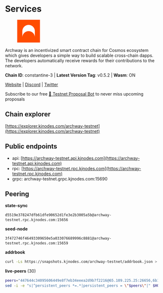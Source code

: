 # Services

<figure><img src="https://raw.githubusercontent.com/kj89/cosmos-images/main/logos/archway.png" alt=""><figcaption></figcaption></figure>

Archway is an incentivized smart contract chain for Cosmos  ecosystem which gives developers a simple way to build  scalable cross-chain dapps. The developers automatically  receive rewards for their contributions to the network.

**Chain ID**: constantine-3 | **Latest Version Tag**: v0.5.2 | **Wasm**: ON

[Website](https://archway.io) | [Discord](https://discord.gg/archwayhq) | [Twitter](https://twitter.com/archwayhq)



Subscribe to our free [🤖 Testnet Proposal Bot](https://t.me/kjnodes_testnet_proposal_bot) to never miss upcoming proposals


## Chain explorer
[https://explorer.kjnodes.com/archway-testnet](https://explorer.kjnodes.com/archway-testnet)

## Public endpoints

* api: [https://archway-testnet.api.kjnodes.com](https://archway-testnet.api.kjnodes.com)
* rpc: [https://archway-testnet.rpc.kjnodes.com](https://archway-testnet.rpc.kjnodes.com)
* grpc: archway-testnet.grpc.kjnodes.com:15690

## Peering

**state-sync**

```text
d5519e378247dfb61dfe90652d1fe3e2b3005a5b@archway-testnet.rpc.kjnodes.com:15656
```

**seed-node**

```text
3f472746f46493309650e5a033076689996c8881@archway-testnet.rpc.kjnodes.com:15659
```

**addrbook**
```bash
curl -Ls https://snapshots.kjnodes.com/archway-testnet/addrbook.json > $HOME/.archway/config/addrbook.json
```

**live-peers** (30)
```bash
peers="447644c34095606449e8f7eb34eeea2d9b7f2216@65.109.225.25:26656,6b137e1df61936010ea30a354d8abd7010598e29@35.239.130.141:26656,857515ed6ab05e8e59f74e1050cb9e653e899cac@159.223.220.1:26656,3a50537646a263ca11f8b29ab84ba556178b569c@46.4.68.113:27756,261acb73f483d1cace653cb54f7b8815f63b7e56@54.36.227.1:26656,e5e71ccd387eba74fec51b211e9236fca965af40@46.4.5.45:11556,958d9056c6173edb4714b6468bda509e97d0c80c@65.108.231.124:45656,2854e7247155c5c0c418de40ed168850b4c73c60@85.232.252.19:26156,b6031525e988eefd03452807806f08b0e9bc3289@15.235.46.50:26656,d1334258b592ebccb85a917aa65976b74e254a60@65.109.65.248:31656,3320a6e7d7f1480e832d74d5ada53d8e275458bb@65.108.238.61:24656,13dc844645671d5da8ee81ab969d19166c3df11d@65.109.90.169:15656,b9ba5ae75fbdee6812d1aa53ff7154ed59938cbc@57.128.151.101:26656,7786f708c1851dd433a03f71ec3ff74d65895de7@34.31.130.235:26656,fc96980110a96ce6f60999650fef94aad673ead5@138.201.204.5:50656,8df8a64ecf0aaba1e1faee06d005aa912d578549@65.109.89.5:41656,3591dd903e95c9b25618f90c4a6bda63861ab8ec@65.109.92.79:45656,7e31ab391f5b5756a75dc18b5275b609c81a34ee@34.122.164.239:26656,f259ea40048744ccf6efcea92579a36a4b06035e@34.29.232.227:26656,35cff40de4efbb164d19e39f335d28bf7a301cff@65.109.89.18:44656,c96b16a81c780d840530c17fec6efd31b329c458@34.133.135.231:26656,eb70e2aaacbff6a3db3c63c9ff055d63df14c70b@34.228.170.40:26656,6d4f2faa284b9c9625e781309b637e92627b6afd@188.40.59.225:45656,b04ea6ef4d65ef56645e3adc6b94206a1800b553@65.108.206.74:34656,da7d8ff27d6aa891f54f0a6647dc0bd5ae1e7b49@116.203.35.46:46656,3fa606cdc1ea323e19d7c09648a4f3666f0bc672@211.219.19.69:29656,6450606f42fce151ca3897d28ff81a908710f9ff@77.120.115.149:26656,5c2a752c9b1952dbed075c56c600c3a79b58c395@195.3.220.140:26946,d5519e378247dfb61dfe90652d1fe3e2b3005a5b@65.109.68.190:15656,147c1668031ee62a85bd7293a845fdcf4f7b1857@222.211.225.0:26656"
sed -i -e "s|^persistent_peers *=.*|persistent_peers = \"$peers\"|" $HOME/.archway/config/config.toml
```
